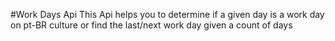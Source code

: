 #Work Days Api
This Api helps you to determine if a given day is a work day on pt-BR culture or find the last/next work day given a count of days